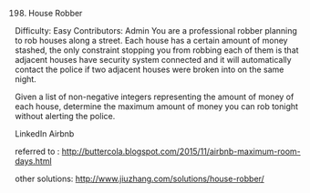 198. House Robber  

Difficulty: Easy Contributors: Admin
You are a professional robber planning to rob houses along a street. Each house has a certain amount of money stashed, the only constraint stopping you from robbing each of them is that adjacent houses have security system connected and it will automatically contact the police if two adjacent houses were broken into on the same night.

Given a list of non-negative integers representing the amount of money of each house, determine the maximum amount of money you can rob tonight without alerting the police.

LinkedIn Airbnb


referred to : http://buttercola.blogspot.com/2015/11/airbnb-maximum-room-days.html

other solutions:
http://www.jiuzhang.com/solutions/house-robber/
